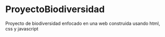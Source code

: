 # ProyectoBiodiversidad
Proyecto de biodiversidad enfocado en una web construida usando html, css y javascript
